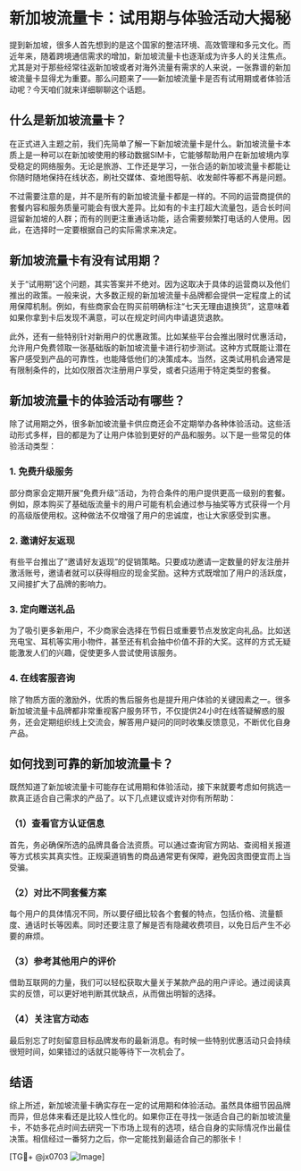 # 新加坡流量卡：试用期与体验活动大揭秘

提到新加坡，很多人首先想到的是这个国家的整洁环境、高效管理和多元文化。而近年来，随着跨境通信需求的增加，新加坡流量卡也逐渐成为许多人的关注焦点。尤其是对于那些经常往返新加坡或者对海外流量有需求的人来说，一张靠谱的新加坡流量卡显得尤为重要。那么问题来了——新加坡流量卡是否有试用期或者体验活动呢？今天咱们就来详细聊聊这个话题。

## 什么是新加坡流量卡？

在正式进入主题之前，我们先简单了解一下新加坡流量卡是什么。新加坡流量卡本质上是一种可以在新加坡使用的移动数据SIM卡，它能够帮助用户在新加坡境内享受稳定的网络服务。无论是旅游、工作还是学习，一张合适的新加坡流量卡都能让你随时随地保持在线状态，刷社交媒体、查地图导航、收发邮件等都不再是问题。

不过需要注意的是，并不是所有的新加坡流量卡都是一样的。不同的运营商提供的套餐内容和服务质量可能会有很大差异。比如有的卡主打超大流量包，适合长时间逗留新加坡的人群；而有的则更注重通话功能，适合需要频繁打电话的人使用。因此，在选择时一定要根据自己的实际需求来决定。

## 新加坡流量卡有没有试用期？

关于“试用期”这个问题，其实答案并不绝对。因为这取决于具体的运营商以及他们推出的政策。一般来说，大多数正规的新加坡流量卡品牌都会提供一定程度上的试用保障机制。例如，有些商家会在购买前明确标注“七天无理由退换货”，这意味着如果你拿到卡后发现不满意，可以在规定时间内申请退货退款。

此外，还有一些特别针对新用户的优惠政策。比如某些平台会推出限时优惠活动，允许用户免费领取一张基础版的新加坡流量卡进行初步测试。这种方式既能让潜在客户感受到产品的可靠性，也能降低他们的决策成本。当然，这类试用机会通常是有限制条件的，比如仅限首次注册用户享受，或者只适用于特定类型的套餐。

## 新加坡流量卡的体验活动有哪些？

除了试用期之外，很多新加坡流量卡供应商还会不定期举办各种体验活动。这些活动形式多样，目的都是为了让用户体验到更好的产品和服务。以下是一些常见的体验活动类型：

### 1. 免费升级服务
部分商家会定期开展“免费升级”活动，为符合条件的用户提供更高一级别的套餐。例如，原本购买了基础版流量卡的用户可能有机会通过参与抽奖等方式获得一个月的高级版使用权。这种做法不仅增强了用户的忠诚度，也让大家感受到实惠。

### 2. 邀请好友返现
有些平台推出了“邀请好友返现”的促销策略。只要成功邀请一定数量的好友注册并激活账号，邀请者就可以获得相应的现金奖励。这种方式既增加了用户的活跃度，又间接扩大了品牌的影响力。

### 3. 定向赠送礼品
为了吸引更多新用户，不少商家会选择在节假日或重要节点发放定向礼品。比如送充电宝、耳机等实用小物件，甚至还有机会抽中价值不菲的大奖。这样的方式无疑能激发人们的兴趣，促使更多人尝试使用该服务。

### 4. 在线客服咨询
除了物质方面的激励外，优质的售后服务也是提升用户体验的关键因素之一。很多新加坡流量卡品牌都非常重视客户服务环节，不仅提供24小时在线答疑解惑的服务，还会定期组织线上交流会，解答用户疑问的同时收集反馈意见，不断优化自身产品。

## 如何找到可靠的新加坡流量卡？

既然知道了新加坡流量卡可能存在试用期和体验活动，接下来就要考虑如何挑选一款真正适合自己需求的产品了。以下几点建议或许对你有所帮助：

### （1）查看官方认证信息
首先，务必确保所选的品牌具备合法资质。可以通过查询官方网站、查阅相关报道等方式核实其真实性。正规渠道销售的商品通常更有保障，避免因贪图便宜而上当受骗。

### （2）对比不同套餐方案
每个用户的具体情况不同，所以要仔细比较各个套餐的特点，包括价格、流量额度、通话时长等因素。同时还要注意了解是否有隐藏收费项目，以免日后产生不必要的麻烦。

### （3）参考其他用户的评价
借助互联网的力量，我们可以轻松获取大量关于某款产品的用户评论。通过阅读真实的反馈，可以更好地判断其优缺点，从而做出明智的选择。

### （4）关注官方动态
最后别忘了时刻留意目标品牌发布的最新消息。有时候一些特别优惠活动只会持续很短时间，如果错过的话就只能等待下一次机会了。

## 结语

综上所述，新加坡流量卡确实存在一定的试用期和体验活动。虽然具体细节因品牌而异，但总体来看还是比较人性化的。如果你正在寻找一张适合自己的新加坡流量卡，不妨多花点时间去研究一下市场上现有的选项，结合自身的实际情况作出最佳决策。相信经过一番努力之后，你一定能找到最适合自己的那张卡！

[TG💪+ @jx0703 ![Image](https://github.com/user-attachments/assets/dbca1d08-cadb-493c-b0ec-ad6f7a83f270)]